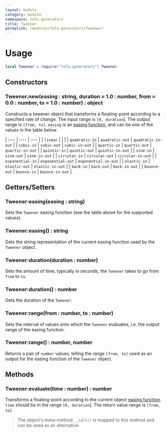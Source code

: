 ```yaml
---
layout: module
category: module
namespace: tofu.generators
title: Tweener
permalink: /modules/tofu.generators/Tweener/
---
```

# Usage

```lua
local Tweener = require("tofu.generators").Tweener
```

## Constructors

### Tweener.**new**(easing : string, duration = 1.0 : number, from = 0.0 : number, to = 1.0 : number) : object

Constructs a tweener object that transforms a floating-point according to a specified rate of change. The input range is `[0, duration`]. The output range is `[from, to]`. `easing` is an [easing function](https://easings.net/), and can be one of the values in the table below.

| :---                 | :---                 | :---                 |
| `linear`             |                      |                      |
| `quadratic-in`       | `quadratic-out`      | `quadratic-in-out`   |
| `cubic-in`           | `cubic-out`          | `cubic-in-out`       |
| `quartic-in`         | `quartic-out`        | `quartic-in-out`     |
| `quintic-in`         | `quintic-out`        | `quintic-in-out`     |
| `sine-in`            | `sine-out`           | `sine-in-out`        |
| `circular-in`        | `circular-out`       | `circular-in-out`    |
| `exponential-in`     | `exponential-out`    | `exponential-in-out` |
| `elastic-in`         | `elastic-out`        | `elastic-in-out`     |
| `back-in`            | `back-out`           | `back-in-out`        |
| `bounce-out`         | `bounce-in`          | `bounce-in-out`      |

## Getters/Setters

### Tweener:**easing**(easing : string)

Sets the `Tweener` easing function (see the table above for the supported values).

### Tweener:**easing**() : string

Gets the string representation of the current easing function used by the `Tweener` object.

### Tweener:**duration**(duration : number)

Sets the amount of time, typically in seconds, the `Tweener` takes to go from `from` to `to`.

### Tweener:**duration**() : number

Gets the duration of the `Tweener`.

### Tweener:**range**(from : number, to : number)

Sets the interval of values onto which the `Tweener` evaluates, i.e. the output range of the easing function.

### Tweener:**range**() : number, number

Returns a pair of `number` values, telling the range `[from, to]` used as an output for the easing function of the `Tweener` object.

## Methods

### Tweener:**evaluate**(time : number) : number

Transforms a floating-point according to the current object [easing function](https://easings.net/). `time` should be in the range `[0, duration`]. The return value range is `[from, to]`.

> The object's meta-method `__call()` is mapped to this method and can be used as an alternative.
